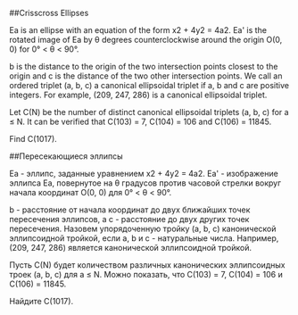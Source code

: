 ##Crisscross Ellipses


Ea is an ellipse with an equation of the form x2 + 4y2 = 4a2.
Ea' is the rotated image of Ea by θ degrees counterclockwise around the origin O(0, 0) for 0° < θ < 90°.


b is the distance to the origin of the two intersection points closest to the origin and c is the distance of the two other intersection points.
We call an ordered triplet (a, b, c) a canonical ellipsoidal triplet if a, b and c are positive integers.
For example, (209, 247, 286) is a canonical ellipsoidal triplet.


Let C(N) be the number of distinct canonical ellipsoidal triplets (a, b, c) for a ≤ N.
It can be verified that C(103) = 7, C(104) = 106 and C(106) = 11845.


Find C(1017).

##Пересекающиеся эллипсы


Ea - эллипс, заданные уравнением x2 + 4y2 = 4a2.
Ea' - изображение эллипса Ea, повернутое на θ градусов против часовой стрелки вокруг начала координат O(0, 0) для 0° < θ < 90°.





b - расстояние от начала координат до двух ближайших точек пересечения эллипсов, а c - расстояние до двух других точек пересечения.
Назовем упорядоченную тройку (a, b, c) канонической эллипсоидной тройкой, если a, b и c - натуральные числа.
Например, (209, 247, 286) является канонической эллипсоидной тройкой.


Пусть C(N) будет количеством различных канонических эллипсоидных троек (a, b, c) для a ≤ N.
Можно показать, что C(103) = 7, C(104) = 106 и C(106) = 11845.


Найдите C(1017).

